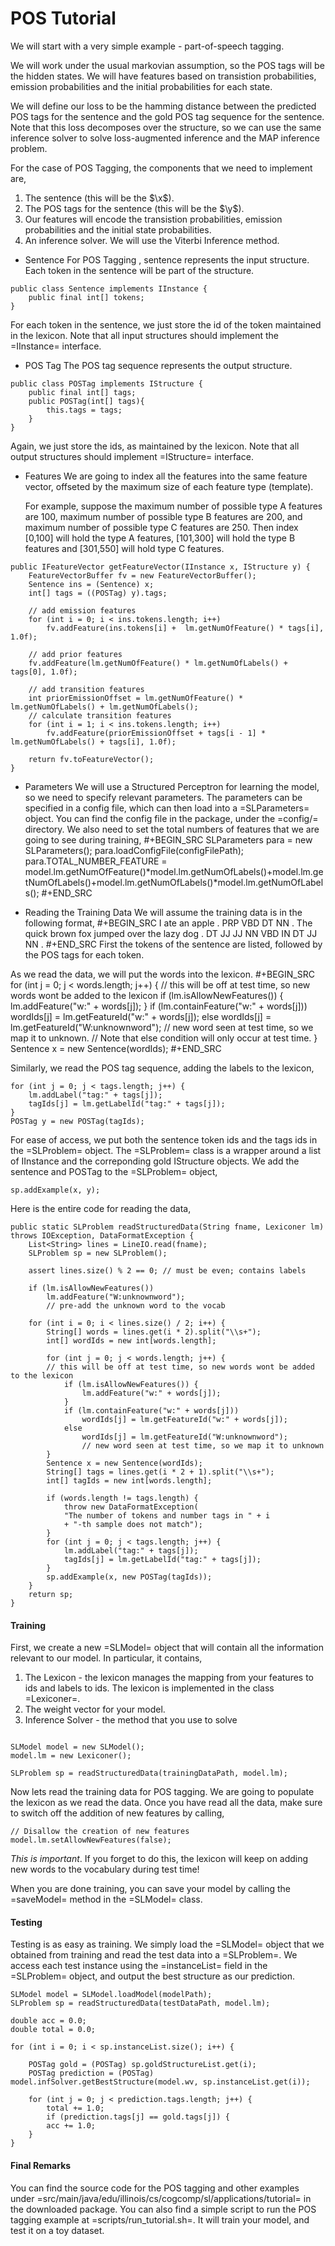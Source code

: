 # POS Tutorial


 We will start with a very simple example - part-of-speech tagging. 

We will work under the usual markovian assumption, so the POS tags will be the hidden states. We will have features based on transistion probabilities, emission probabilities and the initial probabilities for each state.

  We will define our loss to be the hamming distance between the predicted POS tags for the sentence and the gold POS tag sequence for the sentence. Note that this loss decomposes over the structure, so we can use the same inference solver to solve loss-augmented inference and the MAP inference problem.

  For the case of POS Tagging, the components that we need to implement are,
  1. The sentence (this will be the $\x$).
  2. The POS tags for the sentence (this will be the $\y$).
  3. Our features will encode the transistion probabilities, emission probabilities and the initial state probabilities.
  4. An inference solver. We will use the Viterbi Inference method. 
* Sentence
For POS Tagging , sentence represents the input structure. Each token in the sentence will be part of the structure. 
````
public class Sentence implements IInstance {
    public final int[] tokens;
}
````
For each token in the sentence, we just store the id of the token maintained in the lexicon.
Note that all input structures should implement the =IInstance= interface.

* POS Tag
The POS tag sequence represents the output structure. 
````
public class POSTag implements IStructure {
    public final int[] tags;
    public POSTag(int[] tags){
        this.tags = tags;
    }
}
````
Again, we just store the ids, as maintained by the lexicon. Note that all output structures should implement =IStructure= interface.
* Features
   We are going to index all the features into the same feature vector, offseted by the maximum size of each feature type (template). 

   For example, suppose the maximum number of possible type A features are 100, maximum number of possible type B features are 200, and maximum number of possible type C features are 250. Then index [0,100] will hold the type A features, [101,300] will hold the type B features and [301,550] will hold type C features.

````
public IFeatureVector getFeatureVector(IInstance x, IStructure y) {
    FeatureVectorBuffer fv = new FeatureVectorBuffer();
    Sentence ins = (Sentence) x;
    int[] tags = ((POSTag) y).tags;

    // add emission features
    for (int i = 0; i < ins.tokens.length; i++)
        fv.addFeature(ins.tokens[i] +  lm.getNumOfFeature() * tags[i], 1.0f);

    // add prior features 
    fv.addFeature(lm.getNumOfFeature() * lm.getNumOfLabels() + tags[0], 1.0f);

    // add transition features
    int priorEmissionOffset = lm.getNumOfFeature() * lm.getNumOfLabels() + lm.getNumOfLabels();
    // calculate transition features
    for (int i = 1; i < ins.tokens.length; i++)
        fv.addFeature(priorEmissionOffset + tags[i - 1] * lm.getNumOfLabels() + tags[i], 1.0f);

    return fv.toFeatureVector(); 
}
````
* Parameters
   We will use a Structured Perceptron for learning the model, so we need to specify relevant parameters.
 The parameters can be specified in a config file, which can then load into a =SLParameters= object. You can find the config file in the package, under the =config/= directory. We also need to set the total numbers of features that we are going to see during training,
#+BEGIN_SRC
SLParameters para = new SLParameters();
para.loadConfigFile(configFilePath);
para.TOTAL_NUMBER_FEATURE = model.lm.getNumOfFeature()*model.lm.getNumOfLabels()+model.lm.getNumOfLabels()+model.lm.getNumOfLabels()*model.lm.getNumOfLabels();
#+END_SRC

* Reading the Training Data
We will assume the training data is in the following format,
#+BEGIN_SRC
I ate an apple .
PRP VBD DT NN .
The quick brown fox jumped over the lazy dog .
DT JJ JJ NN VBD IN DT JJ NN .
#+END_SRC
First the tokens of the sentence are listed, followed by the POS tags for each token.

As we read the data, we will put the words into the lexicon. 
#+BEGIN_SRC
for (int j = 0; j < words.length; j++) {
    // this will be off at test time, so new words wont be added to the lexicon
    if (lm.isAllowNewFeatures()) {
    lm.addFeature("w:" + words[j]);
}
if (lm.containFeature("w:" + words[j]))
    wordIds[j] = lm.getFeatureId("w:" + words[j]);
else
    wordIds[j] = lm.getFeatureId("W:unknownword"); 
    // new word seen at test time, so we map it to unknown.
    // Note that else condition will only occur at test time.
}
Sentence x = new Sentence(wordIds);
#+END_SRC

Similarly, we read the POS tag sequence, adding the labels to the lexicon,
````
for (int j = 0; j < tags.length; j++) {
    lm.addLabel("tag:" + tags[j]);
    tagIds[j] = lm.getLabelId("tag:" + tags[j]);
}
POSTag y = new POSTag(tagIds);
````
For ease of access, we put both the sentence token ids and the tags ids in the =SLProblem= object. The =SLProblem= class is a wrapper around a list of IInstance and the correponding gold IStructure objects. We add the sentence and POSTag to the =SLProblem= object,
````
sp.addExample(x, y);
````

Here is the entire code for reading the data,
````
public static SLProblem readStructuredData(String fname, Lexiconer lm)
throws IOException, DataFormatException {
    List<String> lines = LineIO.read(fname);
    SLProblem sp = new SLProblem();

    assert lines.size() % 2 == 0; // must be even; contains labels

    if (lm.isAllowNewFeatures())
        lm.addFeature("W:unknownword"); 
        // pre-add the unknown word to the vocab

    for (int i = 0; i < lines.size() / 2; i++) {
        String[] words = lines.get(i * 2).split("\\s+");
        int[] wordIds = new int[words.length];

        for (int j = 0; j < words.length; j++) {
        // this will be off at test time, so new words wont be added to the lexicon
            if (lm.isAllowNewFeatures()) {
                lm.addFeature("w:" + words[j]);
            }
            if (lm.containFeature("w:" + words[j]))
                wordIds[j] = lm.getFeatureId("w:" + words[j]);
            else
                wordIds[j] = lm.getFeatureId("W:unknownword");
                // new word seen at test time, so we map it to unknown
        }
        Sentence x = new Sentence(wordIds);
        String[] tags = lines.get(i * 2 + 1).split("\\s+");
        int[] tagIds = new int[words.length];

        if (words.length != tags.length) {
            throw new DataFormatException(
            "The number of tokens and number tags in " + i
            + "-th sample does not match");
        }
        for (int j = 0; j < tags.length; j++) {
            lm.addLabel("tag:" + tags[j]);
            tagIds[j] = lm.getLabelId("tag:" + tags[j]);
        }
        sp.addExample(x, new POSTag(tagIds));
    }
    return sp;
}
````

#### Training
First, we create a new =SLModel= object that will contain all the information relevant to our model.
In particular, it contains,
1. The Lexicon - the lexicon manages the mapping from your features to ids and labels to ids. The lexicon is implemented in the class =Lexiconer=.
2. The weight vector for your model.  
3. Inference Solver - the method that you use to solve 

````

SLModel model = new SLModel();
model.lm = new Lexiconer();

SLProblem sp = readStructuredData(trainingDataPath, model.lm);

````

Now lets read the training data for POS tagging.
We are going to populate the lexicon as we read the data. 
Once you have read all the data, make sure to switch off the addition of new features by calling,
````
// Disallow the creation of new features
model.lm.setAllowNewFeatures(false);
````
*This is important*. If you forget to do this, the lexicon will keep on adding new words to the vocabulary during test time!


When you are done training, you can save your model by calling the =saveModel= method in the =SLModel= class.

#### Testing
Testing is as easy as training. We simply load the =SLModel= object that we obtained from training and read the test data into a =SLProblem=. We access each test instance using the =instanceList= field in the =SLProblem= object, and output the best structure as our prediction.
````
SLModel model = SLModel.loadModel(modelPath);
SLProblem sp = readStructuredData(testDataPath, model.lm);

double acc = 0.0;
double total = 0.0;

for (int i = 0; i < sp.instanceList.size(); i++) {

    POSTag gold = (POSTag) sp.goldStructureList.get(i);
    POSTag prediction = (POSTag) model.infSolver.getBestStructure(model.wv, sp.instanceList.get(i));

    for (int j = 0; j < prediction.tags.length; j++) {
        total += 1.0;
        if (prediction.tags[j] == gold.tags[j]) {
        acc += 1.0;
    }
}
````
#### Final Remarks
You can find the source code for the POS tagging and other examples under =src/main/java/edu/illinois/cs/cogcomp/sl/applications/tutorial=
in the downloaded package.
You can also find a simple script to run the POS tagging example at =scripts/run_tutorial.sh=.
It will train your model, and test it on a toy dataset.
